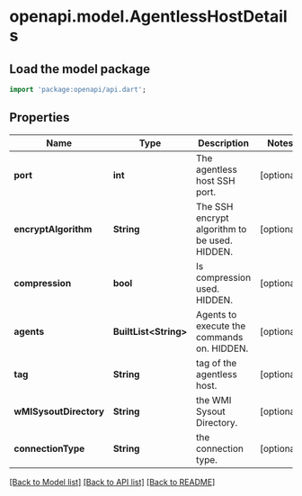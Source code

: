 # openapi.model.AgentlessHostDetails

## Load the model package
```dart
import 'package:openapi/api.dart';
```

## Properties
Name | Type | Description | Notes
------------ | ------------- | ------------- | -------------
**port** | **int** | The agentless host SSH port. | [optional] 
**encryptAlgorithm** | **String** | The SSH encrypt algorithm to be used. HIDDEN. | [optional] 
**compression** | **bool** | Is compression used. HIDDEN. | [optional] 
**agents** | **BuiltList&lt;String&gt;** | Agents to execute the commands on. HIDDEN. | [optional] 
**tag** | **String** | tag of the agentless host. | [optional] 
**wMISysoutDirectory** | **String** | the WMI Sysout Directory. | [optional] 
**connectionType** | **String** | the connection type. | [optional] 

[[Back to Model list]](../README.md#documentation-for-models) [[Back to API list]](../README.md#documentation-for-api-endpoints) [[Back to README]](../README.md)



